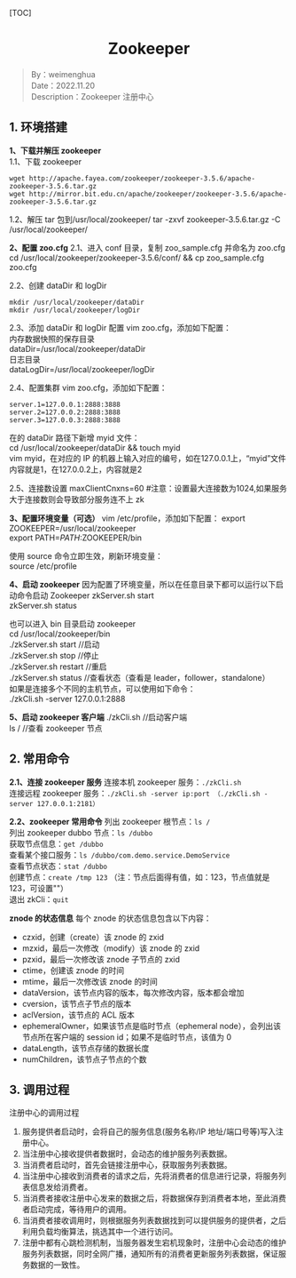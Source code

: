 [TOC]

<h1 align="center">Zookeeper</h1>

> By：weimenghua  
> Date：2022.11.20  
> Description：Zookeeper 注册中心 

 

## 1. 环境搭建

**1、下载并解压 zookeeper**  
1.1、下载 zookeeper

```
wget http://apache.fayea.com/zookeeper/zookeeper-3.5.6/apache-zookeeper-3.5.6.tar.gz  
wget http://mirror.bit.edu.cn/apache/zookeeper/zookeeper-3.5.6/apache-zookeeper-3.5.6.tar.gz
```

1.2、解压 tar 包到/usr/local/zookeeper/
tar -zxvf zookeeper-3.5.6.tar.gz  -C /usr/local/zookeeper/

**2、配置 zoo.cfg**
2.1、进入 conf 目录，复制 zoo_sample.cfg 并命名为 zoo.cfg
cd /usr/local/zookeeper/zookeeper-3.5.6/conf/ && cp zoo_sample.cfg zoo.cfg

2.2、创建 dataDir 和 logDir

```
mkdir /usr/local/zookeeper/dataDir   
mkdir /usr/local/zookeeper/logDir
```

2.3、添加 dataDir 和 logDir 配置
vim zoo.cfg，添加如下配置：  
内存数据快照的保存目录  
dataDir=/usr/local/zookeeper/dataDir  
日志目录  
dataLogDir=/usr/local/zookeeper/logDir

2.4、配置集群
vim zoo.cfg，添加如下配置：  

```
server.1=127.0.0.1:2888:3888  
server.2=127.0.0.2:2888:3888  
server.3=127.0.0.3:2888:3888  
```

在的 dataDir 路径下新增 myid 文件：  
cd /usr/local/zookeeper/dataDir && touch myid  
vim myid，在对应的 IP 的机器上输入对应的编号，如在127.0.0.1上，“myid”文件内容就是1，在127.0.0.2上，内容就是2

2.5、连接数设置
maxClientCnxns=60   #注意：设置最大连接数为1024,如果服务大于连接数则会导致部分服务连不上 zk        

**3、配置环境变量（可选）**
vim /etc/profile，添加如下配置： 
export ZOOKEEPER=/usr/local/zookeeper  
export PATH=$PATH:$ZOOKEEPER/bin  

使用 source 命令立即生效，刷新环境变量：  
source /etc/profile

**4、启动 zookeeper**
因为配置了环境变量，所以在任意目录下都可以运行以下启动命令启动 Zookeeper
zkServer.sh start  
zkServer.sh status  

也可以进入 bin 目录启动 zookeeper  
cd /usr/local/zookeeper/bin  
./zkServer.sh start    //启动  
./zkServer.sh stop     //停止  
./zkServer.sh restart  //重启  
./zkServer.sh status   //查看状态（查看是 leader，follower，standalone）  
如果是连接多个不同的主机节点，可以使用如下命令：  
./zkCli.sh -server 127.0.0.1:2888

**5、启动 zookeeper 客户端**
./zkCli.sh   //启动客户端  
ls /             //查看 zookeeper 节点



## 2. 常用命令

**2.1、连接 zookeeper 服务**
连接本机 zookeeper 服务：`./zkCli.sh`  
连接远程 zookeeper 服务：`./zkCli.sh -server ip:port （./zkCli.sh -server 127.0.0.1:2181）`

**2.2、zookeeper 常用命令**
列出 zookeeper 根节点：`ls /`  
列出 zookeeper dubbo 节点：`ls /dubbo`  
获取节点信息：`get /dubbo`  
查看某个接口服务：`ls /dubbo/com.demo.service.DemoService`  
查看节点状态：`stat /dubbo`  
创建节点：`create /tmp 123` （注：节点后面得有值，如：123，节点值就是123，可设置""）  
退出 zkCli：`quit`

**znode 的状态信息**
每个 znode 的状态信息包含以下内容：  

- czxid，创建（create）该 znode 的 zxid  
- mzxid，最后一次修改（modify）该 znode 的 zxid  
- pzxid，最后一次修改该 znode 子节点的 zxid  
- ctime，创建该 znode 的时间  
- mtime，最后一次修改该 znode 的时间  
- dataVersion，该节点内容的版本，每次修改内容，版本都会增加  
- cversion，该节点子节点的版本  
- aclVersion，该节点的 ACL 版本  
- ephemeralOwner，如果该节点是临时节点（ephemeral node），会列出该节点所在客户端的 session id；如果不是临时节点，该值为 0
- dataLength，该节点存储的数据长度  
- numChildren，该节点子节点的个数  



## 3. 调用过程

注册中心的调用过程
1. 服务提供者启动时，会将自己的服务信息(服务名称/IP 地址/端口号等)写入注册中心。
2. 当注册中心接收提供者数据时，会动态的维护服务列表数据。
3. 当消费者启动时，首先会链接注册中心，获取服务列表数据。
4. 当注册中心接收到消费者的请求之后，先将消费者的信息进行记录，将服务列表信息发给消费者。
5. 当消费者接收注册中心发来的数据之后，将数据保存到消费者本地，至此消费者启动完成，等待用户的调用。
6. 当消费者接收调用时，则根据服务列表数据找到可以提供服务的提供者，之后利用负载均衡算法，挑选其中一个进行访问。
7. 注册中都有心跳检测机制，当服务器发生宕机现象时，注册中心会动态的维护服务列表数据，同时全网广播，通知所有的消费者更新服务列表数据，保证服务数据的一致性。